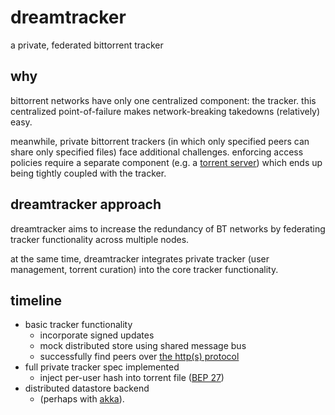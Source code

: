 # dreamtracker

a private, federated bittorrent tracker

## why

bittorrent networks have only one centralized component: the tracker. 
this centralized point-of-failure makes network-breaking takedowns (relatively) easy.

meanwhile, private bittorrent trackers (in which only specified peers can share only specified files) face additional challenges.
enforcing access policies require a separate component (e.g. a [torrent server](https://github.com/WhatCD/Gazelle)) which ends up being tightly coupled with the tracker.

## dreamtracker approach

dreamtracker aims to increase the redundancy of BT networks by federating tracker functionality across multiple nodes.

at the same time, dreamtracker integrates private tracker (user management, torrent curation) into the core tracker functionality.

## timeline

- basic tracker functionality
  - incorporate signed updates
  - mock distributed store using shared message bus
  - successfully find peers over [the http(s) protocol](https://wiki.theory.org/BitTorrent_Tracker_Protocol)
- full private tracker spec implemented
  - inject per-user hash into torrent file ([BEP 27](http://www.bittorrent.org/beps/bep_0027.html))
- distributed datastore backend 
  - (perhaps with [akka](http://doc.akka.io/docs/akka/current/scala/distributed-data.html)).


